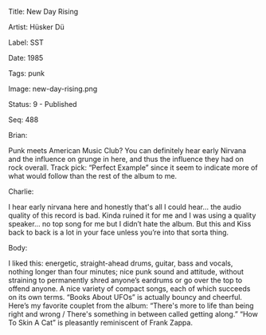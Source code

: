 Title:  New Day Rising

Artist: Hüsker Dü

Label:  SST

Date:   1985

Tags:   punk

Image:  new-day-rising.png

Status: 9 - Published

Seq:    488

Brian: 

Punk meets American Music Club? You can definitely hear early Nirvana and the influence on grunge in here, and thus the influence they had on rock overall. Track pick: “Perfect Example” since it seem to indicate more of what would follow than the rest of the album to me. 


Charlie: 

I hear early nirvana here and honestly that's all I could hear… the audio quality of this record is bad. Kinda ruined it for me and I was using a quality speaker… no top song for me but I didn’t hate the album. But this and Kiss back to back is a lot in your face unless you’re into that sorta thing.


Body: 

I liked this: energetic, straight-ahead drums, guitar, bass and vocals, nothing longer than four minutes; nice punk sound and attitude, without straining to permanently shred anyone’s eardrums or go over the top to offend anyone. A nice variety of compact songs, each of which succeeds on its own terms. “Books About UFOs” is actually bouncy and cheerful. Here’s my favorite couplet from the album: “There's more to life than being right and wrong / There's something in between called getting along.” “How To Skin A Cat” is pleasantly reminiscent of Frank Zappa. 

